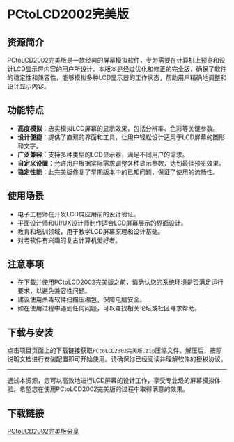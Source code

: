 # PCtoLCD2002完美版

## 资源简介

PCtoLCD2002完美版是一款经典的屏幕模拟软件，专为需要在计算机上预览和设计LCD显示屏内容的用户所设计。本版本是经过优化和修正的完全版，确保了软件的稳定性和兼容性，能够模拟多种LCD显示器的工作状态，帮助用户精确地调整和设计显示内容。

## 功能特点

- **高度模拟**：忠实模拟LCD屏幕的显示效果，包括分辨率、色彩等关键参数。
- **设计便捷**：提供了直观的界面和工具，让用户轻松设计适用于LCD屏幕的图形和文字。
- **广泛兼容**：支持多种类型的LCD显示器，满足不同用户的需求。
- **自定义设置**：允许用户根据实际需求调整各种显示参数，达到最佳预览效果。
- **稳定性能**：此完美版修复了早期版本中的已知问题，保证了使用的流畅性。

## 使用场景

- 电子工程师在开发LCD屏应用前的设计验证。
- 平面设计师和UI/UX设计师制作适合LCD屏幕展示的界面设计。
- 教育和培训领域，用于教学LCD屏幕原理和设计基础。
- 对老软件有兴趣的复古计算机爱好者。

## 注意事项

- 在下载并使用PCtoLCD2002完美版之前，请确认您的系统环境是否满足运行要求，以避免兼容性问题。
- 建议使用杀毒软件扫描压缩包，保障电脑安全。
- 如在使用过程中遇到任何问题，可以查找相关论坛或社区寻求帮助。

## 下载与安装

点击项目页面上的下载链接获取`PCtoLCD2002完美版.zip`压缩文件。解压后，按照说明文档进行安装配置即可开始使用。请确保你已经阅读并理解软件的授权协议。

---

通过本资源，您可以高效地进行LCD屏幕的设计工作，享受专业级的屏幕模拟体验。希望您在使用PCtoLCD2002完美版的过程中取得满意的效果。

## 下载链接

[PCtoLCD2002完美版分享](https://pan.quark.cn/s/469861a1a94f)